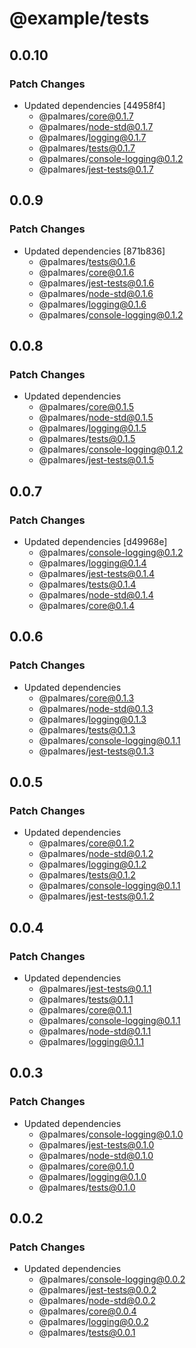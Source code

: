 # @example/tests

## 0.0.10

### Patch Changes

- Updated dependencies [44958f4]
  - @palmares/core@0.1.7
  - @palmares/node-std@0.1.7
  - @palmares/logging@0.1.7
  - @palmares/tests@0.1.7
  - @palmares/console-logging@0.1.2
  - @palmares/jest-tests@0.1.7

## 0.0.9

### Patch Changes

- Updated dependencies [871b836]
  - @palmares/tests@0.1.6
  - @palmares/core@0.1.6
  - @palmares/jest-tests@0.1.6
  - @palmares/node-std@0.1.6
  - @palmares/logging@0.1.6
  - @palmares/console-logging@0.1.2

## 0.0.8

### Patch Changes

- Updated dependencies
  - @palmares/core@0.1.5
  - @palmares/node-std@0.1.5
  - @palmares/logging@0.1.5
  - @palmares/tests@0.1.5
  - @palmares/console-logging@0.1.2
  - @palmares/jest-tests@0.1.5

## 0.0.7

### Patch Changes

- Updated dependencies [d49968e]
  - @palmares/console-logging@0.1.2
  - @palmares/logging@0.1.4
  - @palmares/jest-tests@0.1.4
  - @palmares/tests@0.1.4
  - @palmares/node-std@0.1.4
  - @palmares/core@0.1.4

## 0.0.6

### Patch Changes

- Updated dependencies
  - @palmares/core@0.1.3
  - @palmares/node-std@0.1.3
  - @palmares/logging@0.1.3
  - @palmares/tests@0.1.3
  - @palmares/console-logging@0.1.1
  - @palmares/jest-tests@0.1.3

## 0.0.5

### Patch Changes

- Updated dependencies
  - @palmares/core@0.1.2
  - @palmares/node-std@0.1.2
  - @palmares/logging@0.1.2
  - @palmares/tests@0.1.2
  - @palmares/console-logging@0.1.1
  - @palmares/jest-tests@0.1.2

## 0.0.4

### Patch Changes

- Updated dependencies
  - @palmares/jest-tests@0.1.1
  - @palmares/tests@0.1.1
  - @palmares/core@0.1.1
  - @palmares/console-logging@0.1.1
  - @palmares/node-std@0.1.1
  - @palmares/logging@0.1.1

## 0.0.3

### Patch Changes

- Updated dependencies
  - @palmares/console-logging@0.1.0
  - @palmares/jest-tests@0.1.0
  - @palmares/node-std@0.1.0
  - @palmares/core@0.1.0
  - @palmares/logging@0.1.0
  - @palmares/tests@0.1.0

## 0.0.2

### Patch Changes

- Updated dependencies
  - @palmares/console-logging@0.0.2
  - @palmares/jest-tests@0.0.2
  - @palmares/node-std@0.0.2
  - @palmares/core@0.0.4
  - @palmares/logging@0.0.2
  - @palmares/tests@0.0.1
